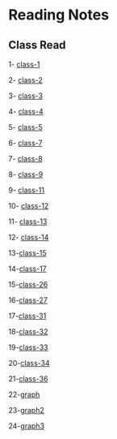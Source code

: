# Reading Notes

## __Class Read__

1- [class-1](./Class01.md)

2- [class-2](./Class02.md)

3- [class-3](./class3.md)

4- [class-4](./class04.md)

5- [class-5](./class05.md)

6- [class-7](./class07.md)

7- [class-8](./Class08.md)

8- [class-9](./Class-09.md)

9- [class-11](./class11.md)

10- [class-12](./class12.md)

11- [class-13](./class-13.md)

12- [class-14](./class-14.md)

13-[class-15](./class-15.md)

14-[class-17](./class-17.md)

15-[class-26](./class-26.md)

16-[class-27](./class-27.md)

17-[class-31](./class-31.md)

18-[class-32](./class-32.md)

19-[class-33](./class-33.md)

20-[class-34](./class-34.md)

21-[class-36](./class-36.md)

22-[graph](./graph.md)

23-[graph2](./class-37.md)

24-[graph3](./class-38.md)
